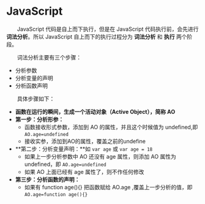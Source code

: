# JavaScript

　　JavaScript 代码是自上而下执行，但是在 JavaScript 代码执行前，会先进行 **词法分析**。所以 JavaScript 自上而下的执行过程分为 **词法分析** 和 **执行** 两个阶段。
  
　　词法分析主要有三个步骤：
  * 分析参数
  * 分析变量的声明
  * 分析函数声明

　　具体步骤如下：
  * **函数在运行的瞬间，生成一个活动对象（Active Object），简称 AO**
  * **第一步：分析形参：**
    - 函数接收形式参数，添加到 AO 的属性，并且这个时候值为 undefined,即 `AO.age=undefined`
    - 接收实参，添加到AO的属性，覆盖之前的undefine
  * **第二步：分析变量声明：**如 `var age`  或 `var age = 18`
    - 如果上一步分析参数中 AO 还没有 age 属性，则添加 AO 属性为 undefined，即 `AO.age=undefined`
    - 如果 AO 上面已经有 age 属性了，则不作任何修改
  * **第三步：分析函数的声明：**
    - 如果有 function age(){} 把函数赋给 AO.age ,覆盖上一步分析的值，即 `AO.age=function age(){}`
